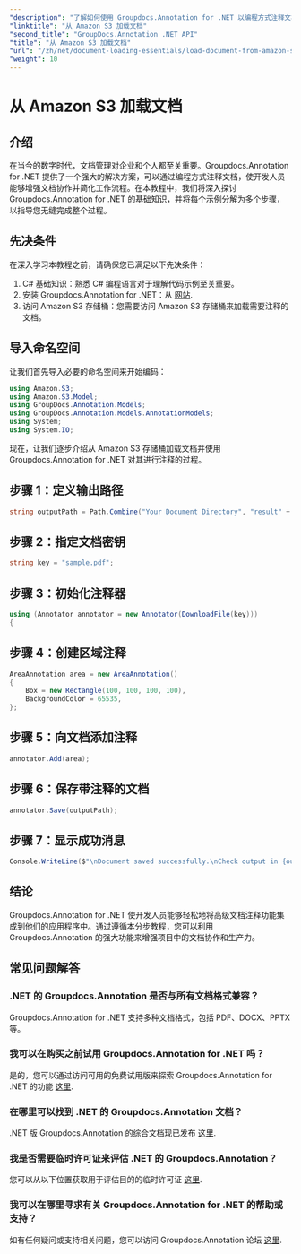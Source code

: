 ```yaml
---
"description": "了解如何使用 Groupdocs.Annotation for .NET 以编程方式注释文档。无缝集成的分步教程。"
"linktitle": "从 Amazon S3 加载文档"
"second_title": "GroupDocs.Annotation .NET API"
"title": "从 Amazon S3 加载文档"
"url": "/zh/net/document-loading-essentials/load-document-from-amazon-s3/"
"weight": 10
---
```


# 从 Amazon S3 加载文档

## 介绍
在当今的数字时代，文档管理对企业和个人都至关重要。Groupdocs.Annotation for .NET 提供了一个强大的解决方案，可以通过编程方式注释文档，使开发人员能够增强文档协作并简化工作流程。在本教程中，我们将深入探讨 Groupdocs.Annotation for .NET 的基础知识，并将每个示例分解为多个步骤，以指导您无缝完成整个过程。
## 先决条件
在深入学习本教程之前，请确保您已满足以下先决条件：
1. C# 基础知识：熟悉 C# 编程语言对于理解代码示例至关重要。
2. 安装 Groupdocs.Annotation for .NET：从 [网站](https://releases。groupdocs.com/annotation/net/).
3. 访问 Amazon S3 存储桶：您需要访问 Amazon S3 存储桶来加载需要注释的文档。

## 导入命名空间
让我们首先导入必要的命名空间来开始编码：

```csharp
using Amazon.S3;
using Amazon.S3.Model;
using GroupDocs.Annotation.Models;
using GroupDocs.Annotation.Models.AnnotationModels;
using System;
using System.IO;
```


现在，让我们逐步介绍从 Amazon S3 存储桶加载文档并使用 Groupdocs.Annotation for .NET 对其进行注释的过程。
## 步骤 1：定义输出路径
```csharp
string outputPath = Path.Combine("Your Document Directory", "result" + Path.GetExtension("input.pdf"));
```
## 步骤 2：指定文档密钥
```csharp
string key = "sample.pdf";
```
## 步骤 3：初始化注释器
```csharp
using (Annotator annotator = new Annotator(DownloadFile(key)))
{
```
## 步骤 4：创建区域注释
```csharp
AreaAnnotation area = new AreaAnnotation()
{
    Box = new Rectangle(100, 100, 100, 100),
    BackgroundColor = 65535,
};
```
## 步骤 5：向文档添加注释
```csharp
annotator.Add(area);
```
## 步骤 6：保存带注释的文档
```csharp
annotator.Save(outputPath);
```
## 步骤 7：显示成功消息
```csharp
Console.WriteLine($"\nDocument saved successfully.\nCheck output in {outputPath}.");
```

## 结论
Groupdocs.Annotation for .NET 使开发人员能够轻松地将高级文档注释功能集成到他们的应用程序中。通过遵循本分步教程，您可以利用 Groupdocs.Annotation 的强大功能来增强项目中的文档协作和生产力。
## 常见问题解答
### .NET 的 Groupdocs.Annotation 是否与所有文档格式兼容？
Groupdocs.Annotation for .NET 支持多种文档格式，包括 PDF、DOCX、PPTX 等。
### 我可以在购买之前试用 Groupdocs.Annotation for .NET 吗？
是的，您可以通过访问可用的免费试用版来探索 Groupdocs.Annotation for .NET 的功能 [这里](https://releases。groupdocs.com/).
### 在哪里可以找到 .NET 的 Groupdocs.Annotation 文档？
.NET 版 Groupdocs.Annotation 的综合文档现已发布 [这里](https://tutorials。groupdocs.com/annotation/net/).
### 我是否需要临时许可证来评估 .NET 的 Groupdocs.Annotation？
您可以从以下位置获取用于评估目的的临时许可证 [这里](https://purchase。groupdocs.com/temporary-license/).
### 我可以在哪里寻求有关 Groupdocs.Annotation for .NET 的帮助或支持？
如有任何疑问或支持相关问题，您可以访问 Groupdocs.Annotation 论坛 [这里](https://forum。groupdocs.com/c/annotation/10).